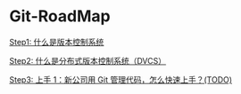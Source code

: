 # Git-RoadMap
[Step1: 什么是版本控制系统](./step1/index.md)

[Step2: 什么是分布式版本控制系统（DVCS）](./step2/index.md)

[Step3: 上手 1：新公司用 Git 管理代码，怎么快速上手？(TODO)](./step3/index.md)









